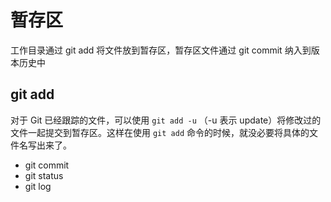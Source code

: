 # 暂存区

工作目录通过 git add 将文件放到暂存区，暂存区文件通过 git commit 纳入到版本历史中

## git add

对于 Git 已经跟踪的文件，可以使用 `git add -u` （-u 表示 update）将修改过的文件一起提交到暂存区。这样在使用 `git add` 命令的时候，就没必要将具体的文件名写出来了。

- git commit
- git status
- git log
